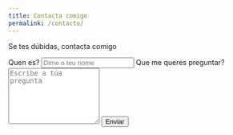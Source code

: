 ```yaml
---
title: Contacta comigo
permalink: /contacto/
---
```

Se tes dúbidas, contacta comigo

<form name="contact" method="POST" netlify>
    <label for="name">Quen es?</label>
    <input type="text" name="name" id="name" autocomplete="name" placeholder="Dime o teu nome" required>
    <label for="message">Que me queres preguntar?</label>
    <textarea name="message" id="message" placeholder="Escribe a túa pregunta" rows="7" required></textarea>
    <button type="submit" name="submit">Enviar</button>
</form>